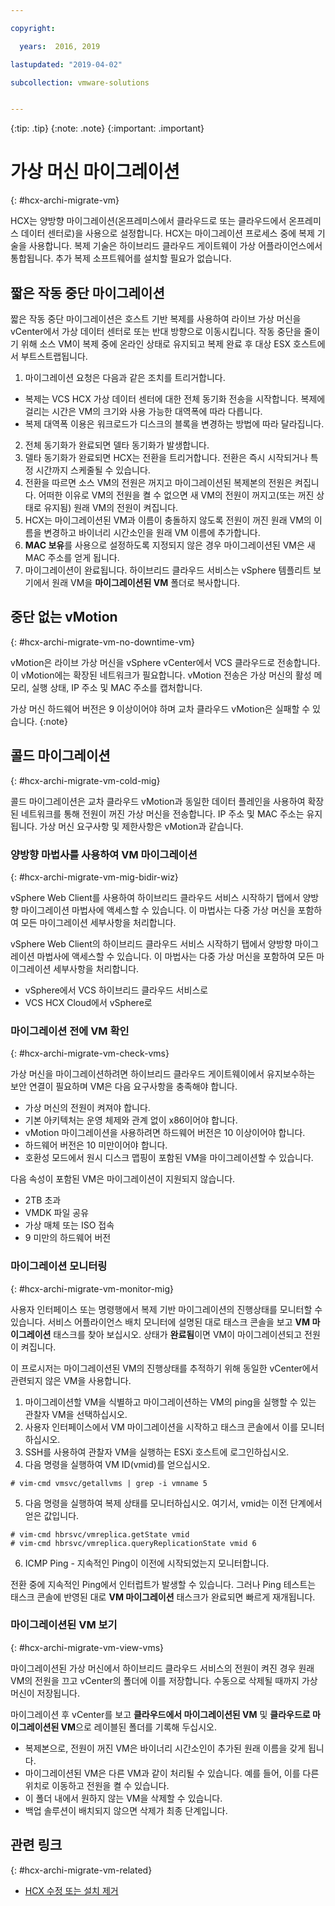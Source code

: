 ```yaml
---

copyright:

  years:  2016, 2019

lastupdated: "2019-04-02"

subcollection: vmware-solutions


---
```


{:tip: .tip}
{:note: .note}
{:important: .important}

# 가상 머신 마이그레이션
{: #hcx-archi-migrate-vm}

HCX는 양방향 마이그레이션(온프레미스에서 클라우드로 또는 클라우드에서 온프레미스 데이터 센터로)을 사용으로 설정합니다. HCX는 마이그레이션 프로세스 중에 복제 기술을 사용합니다. 복제 기술은 하이브리드 클라우드 게이트웨이 가상 어플라이언스에서 통합됩니다. 추가 복제 소프트웨어를 설치할 필요가 없습니다.

## 짧은 작동 중단 마이그레이션

짧은 작동 중단 마이그레이션은 호스트 기반 복제를 사용하여 라이브 가상 머신을 vCenter에서 가상 데이터 센터로 또는 반대 방향으로 이동시킵니다. 작동 중단을 줄이기 위해 소스 VM이 복제 중에 온라인 상태로 유지되고 복제 완료 후 대상 ESX 호스트에서 부트스트랩됩니다.

1. 마이그레이션 요청은 다음과 같은 조치를 트리거합니다.
  * 복제는 VCS HCX 가상 데이터 센터에 대한 전체 동기화 전송을 시작합니다. 복제에 걸리는 시간은 VM의 크기와 사용 가능한 대역폭에 따라 다릅니다.
  * 복제 대역폭 이용은 워크로드가 디스크의 블록을 변경하는 방법에 따라 달라집니다.
2. 전체 동기화가 완료되면 델타 동기화가 발생합니다.
3. 델타 동기화가 완료되면 HCX는 전환을 트리거합니다. 전환은 즉시 시작되거나 특정 시간까지 스케줄될 수 있습니다.
4. 전환을 따르면 소스 VM의 전원은 꺼지고 마이그레이션된 복제본의 전원은 켜집니다. 어떠한 이유로 VM의 전원을 켤 수 없으면 새 VM의 전원이 꺼지고(또는 꺼진 상태로 유지됨) 원래 VM의 전원이 켜집니다.
5. HCX는 마이그레이션된 VM과 이름이 충돌하지 않도록 전원이 꺼진 원래 VM의 이름을 변경하고 바이너리 시간소인을 원래 VM 이름에 추가합니다.
6. **MAC 보유**를 사용으로 설정하도록 지정되지 않은 경우 마이그레이션된 VM은 새 MAC 주소를 얻게 됩니다.
7. 마이그레이션이 완료됩니다. 하이브리드 클라우드 서비스는 vSphere 템플리트 보기에서 원래 VM을 **마이그레이션된 VM** 폴더로 복사합니다.

## 중단 없는 vMotion
{: #hcx-archi-migrate-vm-no-downtime-vm}

vMotion은 라이브 가상 머신을 vSphere vCenter에서 VCS 클라우드로 전송합니다. 이 vMotion에는 확장된 네트워크가 필요합니다. vMotion 전송은 가상 머신의 활성 메모리, 실행 상태, IP 주소 및 MAC 주소를 캡처합니다.

가상 머신 하드웨어 버전은 9 이상이어야 하며 교차 클라우드 vMotion은 실패할 수 있습니다.
{:note}

## 콜드 마이그레이션
{: #hcx-archi-migrate-vm-cold-mig}

콜드 마이그레이션은 교차 클라우드 vMotion과 동일한 데이터 플레인을 사용하여 확장된 네트워크를 통해 전원이 꺼진 가상 머신을 전송합니다. IP 주소 및 MAC 주소는 유지됩니다. 가상 머신 요구사항 및 제한사항은 vMotion과 같습니다.

### 양방향 마법사를 사용하여 VM 마이그레이션
{: #hcx-archi-migrate-vm-mig-bidir-wiz}

vSphere Web Client를 사용하여 하이브리드 클라우드 서비스 시작하기 탭에서 양방향 마이그레이션 마법사에 액세스할 수 있습니다. 이 마법사는 다중 가상 머신을 포함하여 모든 마이그레이션 세부사항을 처리합니다.

vSphere Web Client의 하이브리드 클라우드 서비스 시작하기 탭에서 양방향 마이그레이션 마법사에 액세스할 수 있습니다. 이 마법사는 다중 가상 머신을 포함하여 모든 마이그레이션 세부사항을 처리합니다.
* vSphere에서 VCS 하이브리드 클라우드 서비스로
* VCS HCX Cloud에서 vSphere로

### 마이그레이션 전에 VM 확인
{: #hcx-archi-migrate-vm-check-vms}

가상 머신을 마이그레이션하려면 하이브리드 클라우드 게이트웨이에서 유지보수하는 보안 연결이 필요하며 VM은 다음 요구사항을 충족해야 합니다.
* 가상 머신의 전원이 켜져야 합니다.
* 기본 아키텍처는 운영 체제와 관계 없이 x86이어야 합니다.
* vMotion 마이그레이션을 사용하려면 하드웨어 버전은 10 이상이어야 합니다.
* 하드웨어 버전은 10 미만이어야 합니다.
* 호환성 모드에서 원시 디스크 맵핑이 포함된 VM을 마이그레이션할 수 있습니다.

다음 속성이 포함된 VM은 마이그레이션이 지원되지 않습니다.
* 2TB 초과
* VMDK 파일 공유
* 가상 매체 또는 ISO 접속
* 9 미만의 하드웨어 버전

### 마이그레이션 모니터링
{: #hcx-archi-migrate-vm-monitor-mig}

사용자 인터페이스 또는 명령행에서 복제 기반 마이그레이션의 진행상태를 모니터할 수 있습니다. 서비스 어플라이언스 배치 모니터에 설명된 대로 태스크 콘솔을 보고 **VM 마이그레이션** 태스크를 찾아 보십시오. 상태가 **완료됨**이면 VM이 마이그레이션되고 전원이 켜집니다.

이 프로시저는 마이그레이션된 VM의 진행상태를 추적하기 위해 동일한 vCenter에서 관련되지 않은 VM을 사용합니다.

1. 마이그레이션할 VM을 식별하고 마이그레이션하는 VM의 ping을 실행할 수 있는 관찰자 VM을 선택하십시오.
2. 사용자 인터페이스에서 VM 마이그레이션을 시작하고 태스크 콘솔에서 이를 모니터하십시오.
3. SSH를 사용하여 관찰자 VM을 실행하는 ESXi 호스트에 로그인하십시오.
4. 다음 명령을 실행하여 VM ID(vmid)를 얻으십시오.

  ```
  # vim-cmd vmsvc/getallvms | grep -i vmname 5
  ```

5. 다음 명령을 실행하여 복제 상태를 모니터하십시오. 여기서, vmid는 이전 단계에서 얻은 값입니다.

  ```
  # vim-cmd hbrsvc/vmreplica.getState vmid
  # vim-cmd hbrsvc/vmreplica.queryReplicationState vmid 6
  ```

6. ICMP Ping - 지속적인 Ping이 이전에 시작되었는지 모니터합니다.

전환 중에 지속적인 Ping에서 인터럽트가 발생할 수 있습니다. 그러나 Ping 테스트는 태스크 콘솔에 반영된 대로 **VM 마이그레이션** 태스크가 완료되면 빠르게 재개됩니다.

### 마이그레이션된 VM 보기
{: #hcx-archi-migrate-vm-view-vms}

마이그레이션된 가상 머신에서 하이브리드 클라우드 서비스의 전원이 켜진 경우 원래 VM의 전원을 끄고 vCenter의 폴더에 이를 저장합니다. 수동으로 삭제될 때까지 가상 머신이 저장됩니다.

마이그레이션 후 vCenter를 보고 **클라우드에서 마이그레이션된 VM** 및 **클라우드로 마이그레이션된 VM**으로 레이블된 폴더를 기록해 두십시오.
* 복제본으로, 전원이 꺼진 VM은 바이너리 시간소인이 추가된 원래 이름을 갖게 됩니다.
* 마이그레이션된 VM은 다른 VM과 같이 처리될 수 있습니다. 예를 들어, 이를 다른 위치로 이동하고 전원을 켤 수 있습니다.
* 이 폴더 내에서 원하지 않는 VM을 삭제할 수 있습니다.
* 백업 솔루션이 배치되지 않으면 삭제가 최종 단계입니다.

## 관련 링크
{: #hcx-archi-migrate-vm-related}

* [HCX 수정 또는 설치 제거](/docs/services/vmwaresolutions/archiref/hcx-archi?topic=vmware-solutions-hcx-archi-mod-uninstall)
